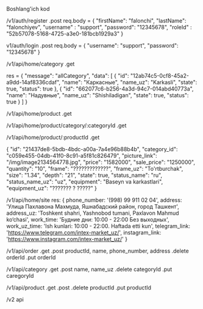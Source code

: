 Boshlang'ich kod

/v1/auth/register
  .post 
  req.body = {
    "firstName": "falonchi",
    "lastName": "falonchiyev",
    "username" : "support",
    "password": "12345678",
    "roleId" : "52b57078-5168-4725-a3e0-181bcb1929a3"
  }

v1/auth/login
  .post 
  req.body = {
    "username": "support",
    "password": "12345678"
  }

  
/v1/api/home/category
  .get 

  res = {
    "message": "allCategory",
    "data": [
        {
            "id": "12ab74c5-0cf8-45a2-a9dd-14af8336cdaf",
            "name": "Каркасные",
            "name_uz": "Karkasli",
            "state": true,
            "status": true
        },
        {
            "id": "662077c6-b256-4a3d-94c7-014abd40773a",
            "name": "Надувные",
            "name_uz": "Shishiladigan",
            "state": true,
            "status": true
        }
    ]
  }


/v1/api/home/product
  .get

/v1/api/home/product/category/:categoryId
  .get

/v1/api/home/product/:productId
  .get

  {
        "id": "21437de8-5bdb-4bdc-a00a-7a4e96b88b4b",
        "category_id": "c059e455-04db-41f0-8c91-a5f81c826479",
        "picture_link": "/img/image2134564778.jpg",
        "price": "1582000",
        "sale_price": "1250000",
        "quantity": "10",
        "frame": "?????????????",
        "frame_uz": "To'rtburchak",
        "size": "1.34",
        "depth": "21",
        "state": true,
        "status_name": "ru",
        "status_name_uz": "uz",
        "equipment": "Baseyn va karkastlari",
        "equipment_uz": "??????? ? ?????"
    }


/v1/api/home/site
   res: 
    {
      phone_number: '(998) 99 911 02 04',
      address: 'Улица Пахлавона Махмуда, Яшнабадский район, город Ташкент',
      address_uz: 'Toshkent shahri, Yashnobod tumani, Paxlavon Mahmud ko‘chasi',
      work_time: 'Будние дни: 10:00 - 22:00 Без выходных',
      work_uz_time: 'Ish kunlari: 10:00 - 22:00. Haftada etti kun',
      telegram_link: 'https://www.telegram.com/intex-market_uz/',
      instagram_link: 'https://www.instagram.com/intex-market_uz/'
    }
  

/v1/api/order 
  .get
  .post
      productId, name, phone_number, address
  .delete
      orderId
  .put
      orderId


/v1/api/category
  .get
  .post
      name, name_uz
  .delete
      categoryId
  .put
      caregoryId


/v1/api/product 
  .get
  .post
  .delete
      productId
  .put
      productId

/v2 api